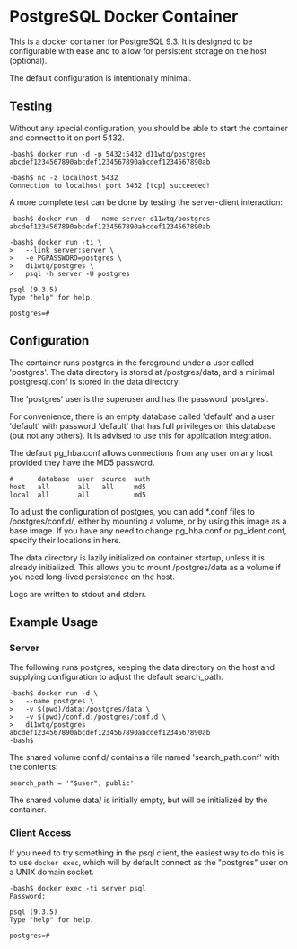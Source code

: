 # PostgreSQL Docker Container

This is a docker container for PostgreSQL 9.3. It is designed to be
configurable with ease and to allow for persistent storage on the host
(optional).

The default configuration is intentionally minimal.

## Testing

Without any special configuration, you should be able to start the container
and connect to it on port 5432.

```
-bash$ docker run -d -p 5432:5432 d11wtq/postgres
abcdef1234567890abcdef1234567890abcdef1234567890ab

-bash$ nc -z localhost 5432
Connection to localhost port 5432 [tcp] succeeded!
```

A more complete test can be done by testing the server-client interaction:

```
-bash$ docker run -d --name server d11wtq/postgres
abcdef1234567890abcdef1234567890abcdef1234567890ab

-bash$ docker run -ti \
>   --link server:server \
>   -e PGPASSWORD=postgres \
>   d11wtq/postgres \
>   psql -h server -U postgres

psql (9.3.5)
Type "help" for help.

postgres=#
```

## Configuration

The container runs postgres in the foreground under a user called 'postgres'.
The data directory is stored at /postgres/data, and a minimal postgresql.conf
is stored in the data directory.

The 'postgres' user is the superuser and has the password 'postgres'.

For convenience, there is an empty database called 'default' and a user
'default' with password 'default' that has full privileges on this database
(but not any others).  It is advised to use this for application integration.

The default pg_hba.conf allows connections from any user on any host provided
they have the MD5 password.

```
#      database  user  source  auth
host   all       all   all     md5
local  all       all           md5
```

To adjust the configuration of postgres, you can add \*.conf files to
/postgres/conf.d/, either by mounting a volume, or by using this image as a
base image. If you have any need to change pg_hba.conf or pg_ident.conf,
specify their locations in here.

The data directory is lazily initialized on container startup, unless it is
already initialized. This allows you to mount /postgres/data as a volume if you
need long-lived persistence on the host.

Logs are written to stdout and stderr.

## Example Usage

### Server

The following runs postgres, keeping the data directory on the host and
supplying configuration to adjust the default search_path.

```
-bash$ docker run -d \
>   --name postgres \
>   -v $(pwd)/data:/postgres/data \
>   -v $(pwd)/conf.d:/postgres/conf.d \
>   d11wtq/postgres
abcdef1234567890abcdef1234567890abcdef1234567890ab
-bash$
```

The shared volume conf.d/ contains a file named 'search_path.conf' with the
contents:

``` config
search_path = '"$user", public'
```

The shared volume data/ is initially empty, but will be initialized by the
container.

### Client Access

If you need to try something in the psql client, the easiest way to do this is
to use `docker exec`, which will by default connect as the "postgres" user on a
UNIX domain socket.

```
-bash$ docker exec -ti server psql
Password:

psql (9.3.5)
Type "help" for help.

postgres=#
```
